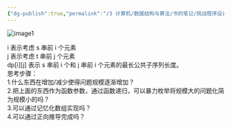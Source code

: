 ```yaml
---
{"dg-publish":true,"permalink":"/3 计算机/数据结构与算法/书的笔记/挑战程序设计竞赛/p56 最长公共子序列问题/","title":"p56 最长公共子序列问题"}
---
```



![image1](/img/user/resources/attachments/image1-43.png)

i 表示考虑 s 串前 i 个元素  
j 表示考虑 t 串前 j 个元素  
dp\[i\]\[j\] 表示 s 串前 i 个和 j 串前 i 个元素的最长公共子序列长度。  
思考步骤：  
1.什么东西在增加/减少使得问题规模逐渐增加？  
2.把上面的东西作为函数参数，通过函数递归，可以暴力枚举将规模大的问题化简为规模小的吗？  
3.可以通过记忆化数组实现吗？  
4.可以通过正向推导完成吗？